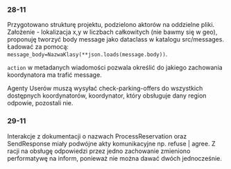 ### 28-11

Przygotowano strukturę projektu, podzielono aktorów na oddzielne pliki. Założenie - lokalizacja x,y w liczbach całkowitych (nie bawmy się w geo), proponuję tworzyć body message jako dataclass w katalogu src/messages. Ładować za pomocą: `message_body=NazwaKlasy(**json.loads(message.body))`.

 `action` w metadanych wiadomości pozwala określić do jakiego zachowania koordynatora ma trafić message.

 Agenty Userów muszą wysyłać check-parking-offers do wszystkich dostępnych koordynatorów, koordynator, który obsługuje dany region odpowie, pozostali nie.

### 29-11

Interakcje z dokumentacji o nazwach ProcessReservation oraz SendResponse miały podwójne akty komunikacyjne np. refuse | agree. Z racji na obsługę odpowiedzi przez jedno zachowanie zmieniono performatywę na inform, ponieważ nie można dawać dwóch jednocześnie.
